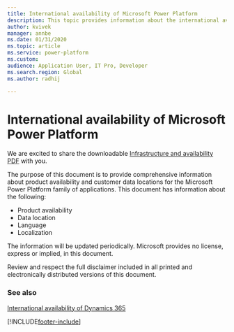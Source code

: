 ```yaml
---
title: International availability of Microsoft Power Platform
description: This topic provides information about the international availability of Microsoft Power Platform.
author: kvivek 
manager: annbe
ms.date: 01/31/2020
ms.topic: article
ms.service: power-platform
ms.custom:
audience: Application User, IT Pro, Developer
ms.search.region: Global
ms.author: radhij

---
```


# International availability of Microsoft Power Platform

We are excited to share the downloadable [Infrastructure and availability PDF](https://aka.ms/dynamics_365_international_availability_deck) with you.

The purpose of this document is to provide comprehensive information about product availability and customer data locations for the Microsoft Power Platform family of applications. This document has information about the following:
- Product availability
- Data location
- Language
- Localization

The information will be updated periodically. Microsoft provides no license, express or implied, in this document.

Review and respect the full disclaimer included in all printed and electronically distributed versions of this document.

### See also
[International availability of Dynamics 365](https://docs.microsoft.com/dynamics365/get-started/availability)


[!INCLUDE[footer-include](includes/footer-banner.md)]